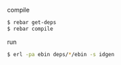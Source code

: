 compile

```sh
$ rebar get-deps
$ rebar compile
```

run

```sh
$ erl -pa ebin deps/*/ebin -s idgen
```
